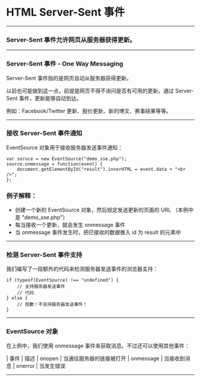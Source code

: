 # HTML Server-Sent 事件

---

### Server-Sent 事件允许网页从服务器获得更新。

---

### Server-Sent 事件 - One Way Messaging

Server-Sent 事件指的是网页自动从服务器获得更新。

以前也可能做到这一点，前提是网页不得不询问是否有可用的更新。通过 Server-Sent 事件，更新能够自动到达。

例如：Facebook/Twitter 更新、股价更新、新的博文、赛事结果等等。

---

### 接收 Server-Sent 事件通知

EventSource 对象用于接收服务器发送事件通知：

```
var soruce = new EventSource("demo_sse.php");
source.onmessage = function(event) {
    document.getElementById("result").innerHTML = event.data + "<br />";
};
```

### 例子解释：

* 创建一个新的 EventSource 对象，然后规定发送更新的页面的 URL （本例中是 "demo_sse.php"）
* 每当接收一个更新，就会发生 onmessage 事件
* 当 onmessage 事件发生时，把已接收的数据推入 id 为 result 的元素中

---

### 检测 Server-Sent 事件支持

我们编写了一段额外的代码来检测服务器发送事件的浏览器支持：

```
if (typeof(EventSource) !== "undefined") {
    // 支持服务器发送事件
    // 代码
} else {
    // 抱歉！不支持服务器发送事件！
}
```

---

### EventSource 对象

在上例中，我们使用 onmessage 事件来获取消息。不过还可以使用其他事件：

| 事件 | 描述
| onopen | 当通往服务器的链接被打开
| onmessage | 当接收到消息
| onerror | 当发生错误

---
